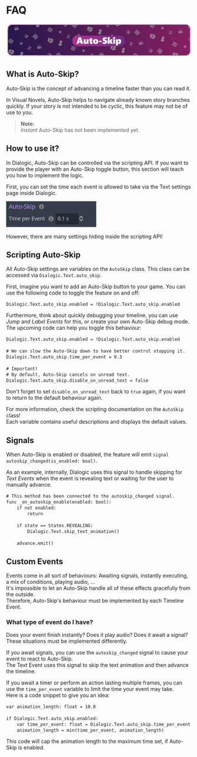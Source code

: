 # FAQ

![header_getting_started](/media/headers/autoskip.png)

## What is Auto-Skip?

Auto-Skip is the concept of advancing a timeline faster than you can read it.

In Visual Novels, Auto-Skip helps to navigate already known story branches quickly.
If your story is not intended to be cyclic, this feature may not be of use to you.

> **Note:** \
> *Instant* Auto-Skip has not been implemented yet.

## How to use it?

In Dialogic, Auto-Skip can be controlled via the scripting API. If you want to provide the player with an Auto-Skip toggle button, this section will teach you how to implement the logic.

First, you can set the time each event is allowed to take via the Text settings page inside Dialogic.

![header_saving_loading](/media/auto_skip_settings.png)

However, there are many settings hiding inside the scripting API!

## Scripting Auto-Skip

All Auto-Skip settings are variables on the `AutoSkip` class.
This class can be accessed via `Dialogic.Text.auto_skip`.

First, imagine you want to add an Auto-Skip button to your game. You can use the following code to toggle the feature on and off:

```gdscript
Dialogic.Text.auto_skip.enabled = !Dialogic.Text.auto_skip.enabled
```

Furthermore, think about quickly debugging your timeline, you can use *Jump* and *Label Events* for this, or create your own Auto-Skip debug mode.\
The upcoming code can help you toggle this behaviour:

```gdscript
Dialogic.Text.auto_skip.enabled = !Dialogic.Text.auto_skip.enabled

# We can slow the Auto-Skip down to have better control stopping it.
Dialogic.Text.auto_skip.time_per_event = 0.3

# Important!
# By default, Auto-Skip cancels on unread text.
Dialogic.Text.auto_skip.disable_on_unread_text = false
```

Don't forget to set `disable_on_unread_text` back to `true` again, if you want to return to the default behaviour again.

For more information, check the scripting documentation on the `AutoSkip` class!\
Each variable contains useful descriptions and displays the default values.

## Signals

When Auto-Skip is enabled or disabled, the feature will emit `signal autoskip_changed(is_enabled: bool)`.

As an example, internally, Dialogic uses this signal to handle skipping for *Text Events* when the event is revealing text or waiting for the user to manually advance.

```gdscript
# This method has been connected to the autoskip_changed signal.
func _on_autoskip_enable(enabled: bool):
    if not enabled:
        return

    if state == States.REVEALING:
        Dialogic.Text.skip_text_animation()

    advance.emit()
```

## Custom Events

Events come in all sort of behaviours: Awaiting signals, instantly executing, a mix of conditions, playing audio, …\
It's impossible to let an Auto-Skip handle all of these effects gracefully from the outside.\
Therefore, Auto-Skip's behaviour must be implemented by each Timeline Event.

### What type of event do I have?

Does your event finish instantly? Does it play audio? Does it await a signal?\
These situations must be implemented differently.

If you await signals, you can use the `autoskip_changed` signal to cause your event to react to Auto-Skip.\
The Text Event uses this signal to skip the text animation and then advance the timeline.

If you await a timer or perform an action lasting multiple frames, you can use the `time_per_event` variable to limit the time your event may take.\
Here is a code snippet to give you an idea:

```gdscript
var animation_length: float = 10.0

if Dialogic.Text.auto_skip.enabled:
    var time_per_event: float = Dialogic.Text.auto_skip.time_per_event
    animation_length = min(time_per_event, animation_length)
```

This code will cap the animation length to the maximum time set, if Auto-Skip is enabled.
